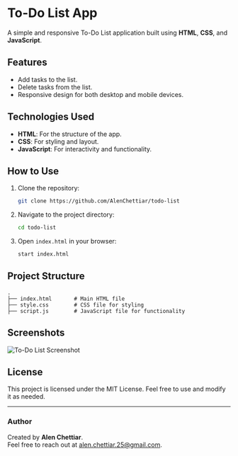 # To-Do List App

A simple and responsive To-Do List application built using **HTML**, **CSS**, and **JavaScript**.

## Features

- Add tasks to the list.
- Delete tasks from the list.
- Responsive design for both desktop and mobile devices.

## Technologies Used

- **HTML**: For the structure of the app.
- **CSS**: For styling and layout.
- **JavaScript**: For interactivity and functionality.

## How to Use

1. Clone the repository:
   ```bash
   git clone https://github.com/AlenChettiar/todo-list
   ```
2. Navigate to the project directory:
   ```bash
   cd todo-list
   ```
3. Open `index.html` in your browser:
   ```bash
   start index.html
   ```

## Project Structure

```
.
├── index.html       # Main HTML file
├── style.css        # CSS file for styling
├── script.js        # JavaScript file for functionality
```

## Screenshots

![To-Do List Screenshot](assests/screenshot.png)

## License

This project is licensed under the MIT License. Feel free to use and modify it as needed.

---

### Author

Created by **Alen Chettiar**.  
Feel free to reach out at [alen.chettiar.25@gmail.com](mailto:your-email@example.com).
